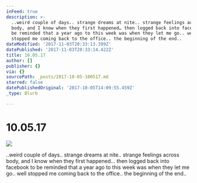```yaml
---
inFeed: true
description: >-
  ..weird couple of days.. strange dreams at nite.. strange feelings across
  body, and I know when they first happened… then logged back into facebook to
  be reminded that a year ago to this week was when they let me go.. well
  stopped me coming back to the office.. the beginning of the end..
dateModified: '2017-11-03T20:33:13.399Z'
datePublished: '2017-11-03T20:33:14.422Z'
title: 10.05.17
author: []
publisher: {}
via: {}
sourcePath: _posts/2017-10-05-100517.md
starred: false
datePublishedOriginal: '2017-10-05T14:09:55.459Z'
_type: Blurb

---
```

# 10.05.17
![](https://the-grid-user-content.s3-us-west-2.amazonaws.com/3ce12f66-2c0d-4ce1-9f45-705376fcf726.jpg)

..weird couple of days.. strange dreams at nite.. strange feelings across body, and I know when they first happened... then logged back into facebook to be reminded that a year ago to this week was when they let me go.. well stopped me coming back to the office.. the beginning of the end..